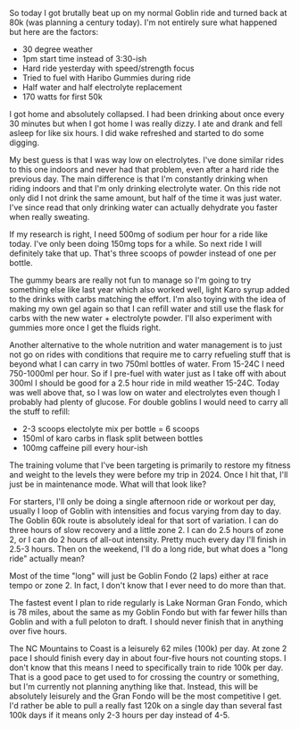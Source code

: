 So today I got brutally beat up on my normal Goblin ride and turned back at 80k (was planning a century today). I'm not entirely sure what happened but here are the factors:

- 30 degree weather
- 1pm start time instead of 3:30-ish
- Hard ride yesterday with speed/strength focus
- Tried to fuel with Haribo Gummies during ride
- Half water and half electrolyte replacement
- 170 watts for first 50k

I got home and absolutely collapsed. I had been drinking about once every 30 minutes but when I got home I was really dizzy. I ate and drank and fell asleep for like six hours. I did wake refreshed and started to do some digging.

My best guess is that I was way low on electrolytes. I've done similar rides to this one indoors and never had that problem, even after a hard ride the previous day. The main difference is that I'm constantly drinking when riding indoors and that I'm only drinking electrolyte water. On this ride not only did I not drink the same amount, but half of the time it was just water. I've since read that only drinking water can actually dehydrate you faster when really sweating. 

If my research is right, I need 500mg of sodium per hour for a ride like today. I've only been doing 150mg tops for a while. So next ride I will definitely take that up. That's three scoops of powder instead of one per bottle.

The gummy bears are really not fun to manage so I'm going to try something else like last year which also worked well, light Karo syrup added to the drinks with carbs matching the effort. I'm also toying with the idea of making my own gel again so that I can refill water and still use the flask for carbs with the new water + electrolyte powder. I'll also experiment with gummies more once I get the fluids right.

Another alternative to the whole nutrition and water management is to just not go on rides with conditions that require me to carry refueling stuff that is beyond what I can carry in two 750ml bottles of water. From 15-24C I need 750-1000ml per hour. So if I pre-fuel with water just as I take off with about 300ml I should be good for a 2.5 hour ride in mild weather 15-24C. Today was well above that, so I was low on water and electrolytes even though I probably had plenty of glucose. For double goblins I would need to carry all the stuff to refill:

- 2-3 scoops electolyte mix per bottle = 6 scoops
- 150ml of karo carbs in flask split between bottles
- 100mg caffeine pill every hour-ish

The training volume that I've been targeting is primarily to restore my fitness and weight to the levels they were before my trip in 2024. Once I hit that, I'll just be in maintenance mode. What will that look like?

For starters, I'll only be doing a single afternoon ride or workout per day, usually I loop of Goblin with intensities and focus varying from day to day. The Goblin 60k route is absolutely ideal for that sort of variation. I can do three hours of slow recovery and a little zone 2. I can do 2.5 hours of zone 2, or I can do 2 hours of all-out intensity. Pretty much every day I'll finish in 2.5-3 hours. Then on the weekend, I'll do a long ride, but what does a "long ride" actually mean? 

Most of the time "long" will just be Goblin Fondo (2 laps) either at race tempo or zone 2. In fact, I don't know that I ever need to do more than that. 

The fastest event I plan to ride regularly is Lake Norman Gran Fondo, which is 78 miles, about the same as my Goblin Fondo but with far fewer hills than Goblin and with a full peloton to draft. I should never finish that in anything over five hours.

The NC Mountains to Coast is a leisurely 62 miles (100k) per day. At zone 2 pace I should finish every day in about four-five hours not counting stops. I don't know that this means I need to specifically train to ride 100k per day. That is a good pace to get used to for crossing the country or something, but I'm currently not planning anything like that. Instead, this will be absolutely leisurely and the Gran Fondo will be the most competitive I get. I'd rather be able to pull a really fast 120k on a single day than several fast 100k days if it means only 2-3 hours per day instead of 4-5.